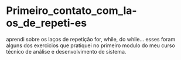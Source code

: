 # Primeiro_contato_com_la-os_de_repeti-es
aprendi sobre os laços de repetição for, while, do while... esses foram alguns dos exercicios que pratiquei no primeiro modulo do meu curso técnico de análise e desenvolvimento de sistema.
